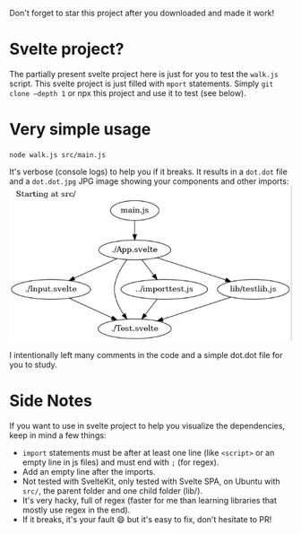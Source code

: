 Don't forget to star this project after you downloaded and made it work!


# Svelte project?
The partially present svelte project here is just for you to test the `walk.js` script. 
This svelte project is just filled with `mport` statements.
Simply  `git clone –depth 1` or npx this project and use it to test (see below).

# Very simple usage
`node walk.js src/main.js`

It's verbose (console logs) to help you if it breaks.
It results in a `dot.dot` file and a `dot.dot.jpg` JPG image showing your components and other imports:
![dot.dot.jpg](dot.dot.jpg)

I intentionally left many comments in the code and a simple dot.dot file for you to study.

# Side Notes
If you want to use in svelte project to help you visualize the dependencies, keep in mind a few things:
- `import` statements must be after at least one line (like `<script>` or an empty line in js files) and must end with `;` (for regex).
- Add an empty line after the imports.
- Not tested with SvelteKit, only tested with Svelte SPA, on Ubuntu with `src/`, the parent folder and one child folder (lib/).
- It's very hacky, full of regex (faster for me than learning libraries that mostly use regex in the end).
- If it breaks, it's your fault :smile: but it's easy to fix, don't hesitate to PR!
